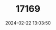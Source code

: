 ---
title: "17169"
category: "Phyllodesma ilicifolia"
draft: false
date: 2024-02-22 13:03:50
languages:
  English: ["Small Lappet Moth"]
---